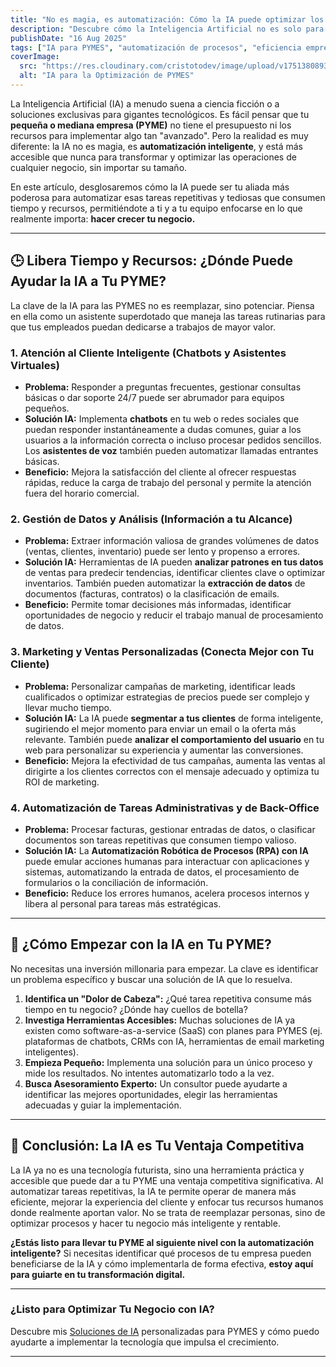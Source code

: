 ```yaml
---
title: "No es magia, es automatización: Cómo la IA puede optimizar los procesos de tu pequeña o mediana empresa"
description: "Descubre cómo la Inteligencia Artificial no es solo para grandes corporaciones. Explora ejemplos prácticos y accesibles de cómo las PYMES pueden usar la IA para automatizar tareas, mejorar la eficiencia y liberar recursos."
publishDate: "16 Aug 2025"
tags: ["IA para PYMES", "automatización de procesos", "eficiencia empresarial", "inteligencia artificial", "optimización de negocio", "transformación digital"]
coverImage:
  src: "https://res.cloudinary.com/cristotodev/image/upload/v1751380893/cristotodev/blog/ai-pymes_szxp6j.webp"
  alt: "IA para la Optimización de PYMES"
---
```


La Inteligencia Artificial (IA) a menudo suena a ciencia ficción o a soluciones exclusivas para gigantes tecnológicos. Es fácil pensar que tu **pequeña o mediana empresa (PYME)** no tiene el presupuesto ni los recursos para implementar algo tan "avanzado". Pero la realidad es muy diferente: la IA no es magia, es **automatización inteligente**, y está más accesible que nunca para transformar y optimizar las operaciones de cualquier negocio, sin importar su tamaño.

En este artículo, desglosaremos cómo la IA puede ser tu aliada más poderosa para automatizar esas tareas repetitivas y tediosas que consumen tiempo y recursos, permitiéndote a ti y a tu equipo enfocarse en lo que realmente importa: **hacer crecer tu negocio.**

---

## 🕒 Libera Tiempo y Recursos: ¿Dónde Puede Ayudar la IA a Tu PYME?

La clave de la IA para las PYMES no es reemplazar, sino potenciar. Piensa en ella como un asistente superdotado que maneja las tareas rutinarias para que tus empleados puedan dedicarse a trabajos de mayor valor.

### 1. Atención al Cliente Inteligente (Chatbots y Asistentes Virtuales)
-   **Problema:** Responder a preguntas frecuentes, gestionar consultas básicas o dar soporte 24/7 puede ser abrumador para equipos pequeños.
-   **Solución IA:** Implementa **chatbots** en tu web o redes sociales que puedan responder instantáneamente a dudas comunes, guiar a los usuarios a la información correcta o incluso procesar pedidos sencillos. Los **asistentes de voz** también pueden automatizar llamadas entrantes básicas.
-   **Beneficio:** Mejora la satisfacción del cliente al ofrecer respuestas rápidas, reduce la carga de trabajo del personal y permite la atención fuera del horario comercial.

### 2. Gestión de Datos y Análisis (Información a tu Alcance)
-   **Problema:** Extraer información valiosa de grandes volúmenes de datos (ventas, clientes, inventario) puede ser lento y propenso a errores.
-   **Solución IA:** Herramientas de IA pueden **analizar patrones en tus datos** de ventas para predecir tendencias, identificar clientes clave o optimizar inventarios. También pueden automatizar la **extracción de datos** de documentos (facturas, contratos) o la clasificación de emails.
-   **Beneficio:** Permite tomar decisiones más informadas, identificar oportunidades de negocio y reducir el trabajo manual de procesamiento de datos.

### 3. Marketing y Ventas Personalizadas (Conecta Mejor con Tu Cliente)
-   **Problema:** Personalizar campañas de marketing, identificar leads cualificados o optimizar estrategias de precios puede ser complejo y llevar mucho tiempo.
-   **Solución IA:** La IA puede **segmentar a tus clientes** de forma inteligente, sugiriendo el mejor momento para enviar un email o la oferta más relevante. También puede **analizar el comportamiento del usuario** en tu web para personalizar su experiencia y aumentar las conversiones.
-   **Beneficio:** Mejora la efectividad de tus campañas, aumenta las ventas al dirigirte a los clientes correctos con el mensaje adecuado y optimiza tu ROI de marketing.

### 4. Automatización de Tareas Administrativas y de Back-Office
-   **Problema:** Procesar facturas, gestionar entradas de datos, o clasificar documentos son tareas repetitivas que consumen tiempo valioso.
-   **Solución IA:** La **Automatización Robótica de Procesos (RPA) con IA** puede emular acciones humanas para interactuar con aplicaciones y sistemas, automatizando la entrada de datos, el procesamiento de formularios o la conciliación de información.
-   **Beneficio:** Reduce los errores humanos, acelera procesos internos y libera al personal para tareas más estratégicas.

---

## 🚀 ¿Cómo Empezar con la IA en Tu PYME?

No necesitas una inversión millonaria para empezar. La clave es identificar un problema específico y buscar una solución de IA que lo resuelva.

1.  **Identifica un "Dolor de Cabeza":** ¿Qué tarea repetitiva consume más tiempo en tu negocio? ¿Dónde hay cuellos de botella?
2.  **Investiga Herramientas Accesibles:** Muchas soluciones de IA ya existen como software-as-a-service (SaaS) con planes para PYMES (ej. plataformas de chatbots, CRMs con IA, herramientas de email marketing inteligentes).
3.  **Empieza Pequeño:** Implementa una solución para un único proceso y mide los resultados. No intentes automatizarlo todo a la vez.
4.  **Busca Asesoramiento Experto:** Un consultor puede ayudarte a identificar las mejores oportunidades, elegir las herramientas adecuadas y guiar la implementación.

---

## 🎯 Conclusión: La IA es Tu Ventaja Competitiva

La IA ya no es una tecnología futurista, sino una herramienta práctica y accesible que puede dar a tu PYME una ventaja competitiva significativa. Al automatizar tareas repetitivas, la IA te permite operar de manera más eficiente, mejorar la experiencia del cliente y enfocar tus recursos humanos donde realmente aportan valor. No se trata de reemplazar personas, sino de optimizar procesos y hacer tu negocio más inteligente y rentable.

**¿Estás listo para llevar tu PYME al siguiente nivel con la automatización inteligente?** Si necesitas identificar qué procesos de tu empresa pueden beneficiarse de la IA y cómo implementarla de forma efectiva, **estoy aquí para guiarte en tu transformación digital.**

---
### **¿Listo para Optimizar Tu Negocio con IA?**
Descubre mis [Soluciones de IA](/services#ia) personalizadas para PYMES y cómo puedo ayudarte a implementar la tecnología que impulsa el crecimiento.

---
